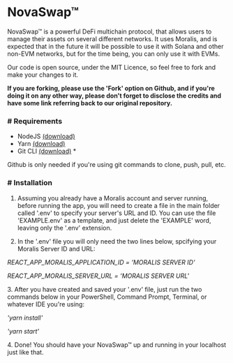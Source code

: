# NovaSwap™
 NovaSwap™ is a powerful DeFi multichain protocol, that allows users to manage their assets on several different networks. It uses Moralis, and is expected that in the future it will be possible to use it with Solana and other non-EVM networks, but for the time being, you can only use it with EVMs.

 Our code is open source, under the MIT Licence, so feel free to fork and make your changes to it.

 <b>If you are forking, please use the 'Fork' option on Github, and if you're doing it on any other way, please don't forget to disclose the credits and have some link referring back to our original repository.</b>

 <h3># Requirements</h3>

- NodeJS <a href="https://nodejs.org/en/download/" target="_blank">(download)</a>
- Yarn <a href="https://yarnpkg.com/getting-started/install" target="_blank">(download)</a>
- Git CLI <a href="https://git-scm.com/downloads" target="_blank">(download)</a> *

Github is only needed if you're using git commands to clone, push, pull, etc.

 <h3># Installation</h3>

 1. Assuming you already have a Moralis account and server running, before running the app, you will need to create a file in the main folder called '.env' to specify your server's URL and ID. You can use the file 'EXAMPLE.env' as a template, and just delete the 'EXAMPLE' word, leaving only the '.env' extension.

 2. In the '.env' file you will only need the two lines below, spcifying your Moralis Server ID and URL:
<br /><i>
 <p>REACT_APP_MORALIS_APPLICATION_ID = 'MORALIS SERVER ID'</p>
 <p>REACT_APP_MORALIS_SERVER_URL = 'MORALIS SERVER URL'</p>
</i>
 3. After you have created and saved your '.env' file, just run the two commands below in your PowerShell, Command Prompt, Terminal, or whatever IDE you're using:
<br /><i>
 <p>'yarn install'</p>
 <p>'yarn start'</p>
</i>
 4. Done! You should have your NovaSwap™ up and running in your localhost just like that.
